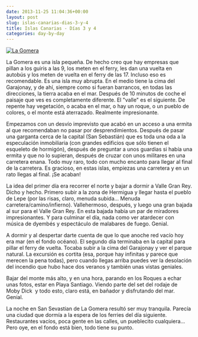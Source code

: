 ```yaml
---
date: 2013-11-25 11:04:36+00:00
layout: post
slug: islas-canarias-dias-3-y-4
title: Islas Canarias - Días 3 y 4
categories: day-by-day
---
```


[![La Gomera](http://blog.migueljulian.com/wp-content/uploads/Foto-24-11-13-10-15-44-785x785.jpg)](http://blog.migueljulian.com/wp-content/uploads/Foto-24-11-13-10-15-44.jpg)







La Gomera es una isla pequeña. De hecho creo que hay empresas que pillan a los guiris a las 9, los meten en el ferry, les dan una vuelta en autobús y los meten de vuelta en el ferry de las 17. Incluso eso es recomendable. Es una isla muy abrupta. En el medio tiene la cima del Garajonay, y de ahí, siempre como si fueran barrancos, en todas las direcciones, la tierra acaba en el mar. Después de 10 minutos de coche el paisaje que ves es completamente diferente. El "valle" es el siguiente. De repente hay vegetación, o acaba en el mar, o hay un roque, o un pueblo de colores, o el monte está aterrazado. Realmente impresionante.







Empezamos con un desvío imprevisto que acabó en un acceso a una ermita al que recomendaban no pasar por desprendimientos. Después de pasar una garganta cerca de la capital (San Sebastián) que es toda una oda a la especulación inmobiliaria (con grandes edificios que sólo tienen el esqueleto de hormigón), después de preguntar a unos guardias si había una ermita y que no lo supieran, después de cruzar con unos militares en una carretera enana. Todo muy raro, todo con mucho encanto para llegar al final de la carretera. Es gracioso, en estas islas, empiezas una carretera y en un rato llegas al final. ¡Se acaban!







La idea del primer día era recorrer el norte y bajar a dormir a Valle Gran Rey. Dicho y hecho. Primero subir a la zona de Hermigua y llegar hasta el pueblo de Lepe (por las risas, claro, menuda subida... Menuda carretera/camino/infierno). Vallehermoso, después, y luego una gran bajada al sur para el Valle Gran Rey. En esta bajada había un par de miradores impresionantes. Y para culminar el día, nada como ver atardecer con música de dyembés y espectáculo de malabares de fuego. Genial.







A dormir y al despertar darte cuenta de que lo que anoche red vacío hoy era mar (en el fondo océano). El segundo día terminaba en la capital para pillar el ferry de vuelta. Tocaba subir a la cima del Garajonay y ver el parque natural. La excursión es cortita (esa, porque hay infinitas y parece que merecen la pena todas), pero cuando llegas arriba puedes ver la desolación del incendio que hubo hace dos veranos y también unas vistas geniales.







Bajar del monte más alto, y en una hora, parando en los Roques a echar unas fotos, estar en Playa Santiago. Viendo parte del set del rodaje de Moby Dick  y todo esto, claro está, en bañador y disfrutando del mar. Genial.







La noche en San Sevastian de La Gomera resultó ser muy tranquila. Parecía una ciudad que dormía a la espera de los ferries del día siguiente. Restaurantes vacíos, poca gente en las calles, un pueblecito cualquiera... Pero oye, en el fondo está bien, todo tiene su punto.
